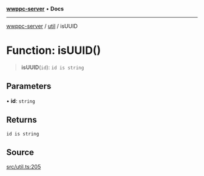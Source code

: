 [**wwppc-server**](../../README.md) • **Docs**

***

[wwppc-server](../../modules.md) / [util](../README.md) / isUUID

# Function: isUUID()

> **isUUID**(`id`): `id is string`

## Parameters

• **id**: `string`

## Returns

`id is string`

## Source

[src/util.ts:205](https://github.com/WWPPC/WWPPC-server/blob/2f411756995c4ec8bd83114e0be6e407a493af19/src/util.ts#L205)
